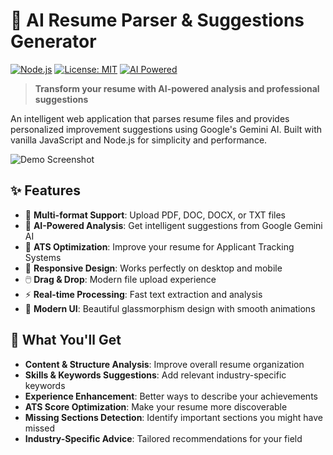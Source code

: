 # 🚀 AI Resume Parser & Suggestions Generator

[![Node.js](https://img.shields.io/badge/Node.js-14+-green.svg)](https://nodejs.org/)
[![License: MIT](https://img.shields.io/badge/License-MIT-yellow.svg)](https://opensource.org/licenses/MIT)
[![AI Powered](https://img.shields.io/badge/AI-Google%20Gemini-blue.svg)](https://ai.google.dev/)

> **Transform your resume with AI-powered analysis and professional suggestions**

An intelligent web application that parses resume files and provides personalized improvement suggestions using Google's Gemini AI. Built with vanilla JavaScript and Node.js for simplicity and performance.

![Demo Screenshot](<img width="1908" height="1011" alt="image" src="https://github.com/user-attachments/assets/0c21f65d-1f2b-4482-9e7f-8745b5df8460" />
)

## ✨ Features

- 📄 **Multi-format Support**: Upload PDF, DOC, DOCX, or TXT files
- 🤖 **AI-Powered Analysis**: Get intelligent suggestions from Google Gemini AI
- 🎯 **ATS Optimization**: Improve your resume for Applicant Tracking Systems
- 📱 **Responsive Design**: Works perfectly on desktop and mobile
- 🖱️ **Drag & Drop**: Modern file upload experience
- ⚡ **Real-time Processing**: Fast text extraction and analysis
- 🎨 **Modern UI**: Beautiful glassmorphism design with smooth animations

## 🎯 What You'll Get

- **Content & Structure Analysis**: Improve overall resume organization
- **Skills & Keywords Suggestions**: Add relevant industry-specific keywords
- **Experience Enhancement**: Better ways to describe your achievements
- **ATS Score Optimization**: Make your resume more discoverable
- **Missing Sections Detection**: Identify important sections you might have missed
- **Industry-Specific Advice**: Tailored recommendations for your field


